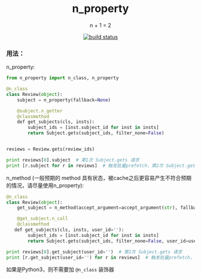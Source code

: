 <h1 align="center">
    n_property
</h1>

<p align="center">
    n + 1 = 2
</p>
<p align="center">
  <a href="https://travis-ci.org/hrmthw/n_property">
    <img src="https://api.travis-ci.org/hrmthw/n_property.svg?branch=master" alt="build status">
  </a>
</p>


### 用法：

n_property:

```python
from n_property import n_class, n_property

@n_class
class Review(object):
    subject = n_property(fallback=None)

    @subject.n_getter
    @classmethod
    def get_subjects(cls, insts):
        subject_ids = [inst.subject_id for inst in insts]
        return Subject.gets(subject_ids, filter_none=False)


reviews = Review.gets(review_ids)

print reviews[0].subject  # 第1次 Subject.gets 请求
print [r.subject for r in reviews]  # 触发批量prefetch，第2次 Subject.gets 请求
```

n_method (一般预期的 method 具有状态，被cache之后更容易产生不符合预期的情况，请尽量使用n_property):

```python
@n_class
class Review(object):
    get_subject = n_method(accept_argument=accept_argument(str), fallback=None)

    @get_subject.n_call
    @classmethod
   def get_subjects(cls, insts, user_id=''):
        subject_ids = [inst.subject_id for inst in insts]
        return Subject.gets(subject_ids, filter_none=False, user_id=user_id)

print reviews[0].get_subject(user_id='')  # 第1次 Subject.gets 请求
print [r.get_subject(user_id='') for r in reviews]  # 触发批量prefetch，第2次 Subject.gets 请求
```


如果是Python3，则不需要加 `@n_class` 装饰器
